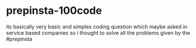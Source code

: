 # prepinsta-100code
its basically very basic and simples coding question which maybe asked in service based companies so i thought to solve all the problems given by the #prepinsta
